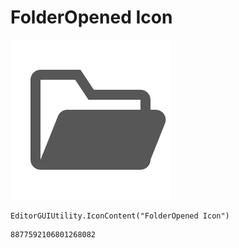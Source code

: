 # FolderOpened Icon
![](/img/FolderOpened%20Icon.png)

``` CSharp
EditorGUIUtility.IconContent("FolderOpened Icon")
```
```
8877592106801268082
```
